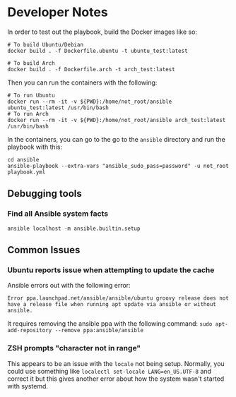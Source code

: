 # Developer Notes

In order to test out the playbook, build the Docker images like so:

```shell
# To build Ubuntu/Debian
docker build . -f Dockerfile.ubuntu -t ubuntu_test:latest

# To build Arch
docker build . -f Dockerfile.arch -t arch_test:latest
```

Then you can run the containers with the following:

```shell
# To run Ubuntu
docker run --rm -it -v ${PWD}:/home/not_root/ansible ubuntu_test:latest /usr/bin/bash
# To run Arch
docker run --rm -it -v ${PWD}:/home/not_root/ansible arch_test:latest /usr/bin/bash
```

In the containers, you can go to the go to the `ansible` directory and run the playbook with this:

```shell
cd ansible
ansible-playbook --extra-vars "ansible_sudo_pass=password" -u not_root playbook.yml
```

## Debugging tools

### Find all Ansible system facts

```shell
ansible localhost -m ansible.builtin.setup
```

## Common Issues

### Ubuntu reports issue when attempting to update the cache

Ansible errors out with the following error:

```
Error ppa.launchpad.net/ansible/ansible/ubuntu groovy release does not have a release file when running apt update via ansible or without ansible.
```

It requires removing the ansible ppa with the following command: `sudo apt-add-repository --remove ppa:ansible/ansible`

### ZSH prompts "character not in range"

This appears to be an issue with the `locale` not being setup. Normally, you could use something like `localectl set-locale LANG=en_US.UTF-8` and correct it but this gives another error about how the system wasn't started with systemd.